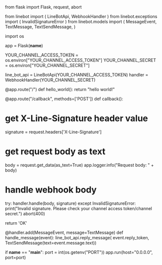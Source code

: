 from flask import Flask, request, abort

from linebot import (
   LineBotApi, WebhookHandler
)
from linebot.exceptions import (
   InvalidSignatureError
)
from linebot.models import (
   MessageEvent, TextMessage, TextSendMessage,
)

import os

app = Flask(__name__)

YOUR_CHANNEL_ACCESS_TOKEN = os.environ["YOUR_CHANNEL_ACCESS_TOKEN"]
YOUR_CHANNEL_SECRET = os.environ["YOUR_CHANNEL_SECRET"]

line_bot_api = LineBotApi(YOUR_CHANNEL_ACCESS_TOKEN)
handler = WebhookHandler(YOUR_CHANNEL_SECRET)

@app.route("/")
def hello_world():
   return "hello world!"

@app.route("/callback", methods=['POST'])
def callback():
   # get X-Line-Signature header value
   signature = request.headers['X-Line-Signature']

   # get request body as text
   body = request.get_data(as_text=True)
   app.logger.info("Request body: " + body)

   # handle webhook body
   try:
       handler.handle(body, signature)
   except InvalidSignatureError:
       print("Invalid signature. Please check your channel access token/channel secret.")
       abort(400)

   return 'OK'

@handler.add(MessageEvent, message=TextMessage)
def handle_message(event):
   line_bot_api.reply_message(
       event.reply_token,
       TextSendMessage(text=event.message.text))

if __name__ == "__main__":
   port = int(os.getenv("PORT"))
   app.run(host="0.0.0.0", port=port)
